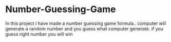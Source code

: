 # Number-Guessing-Game
In this project i have made a number guessing game formula.. computer will generate a random number and you guess what computer generate. if you guess right number you will win
